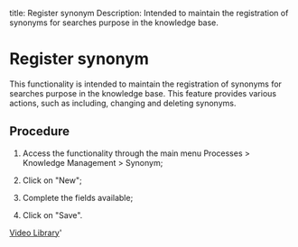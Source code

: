 title: Register synonym
Description: Intended to maintain the registration of synonyms for searches purpose in the knowledge base.
# Register synonym

This functionality is intended to maintain the registration of synonyms for searches purpose in the knowledge base.
This feature provides various actions, such as including, changing and deleting synonyms.

Procedure
-------------

1.  Access the functionality through the main menu Processes \> Knowledge
    Management \> Synonym;

2.  Click on "New";

3.  Complete the fields available;

4.  Click on "Save".


<i class='fa fa-youtube-play  fa-2x' style='color:#97ce17;vertical-align: middle;'> </i> [Video Library](https://www.youtube.com/playlist?list=PLB5qK2uzf2ROOaL7DsS86sLx4ilNgruEc)'

<!-- !!! tip "About"

    <b>Product/Version:</b> CITSmart | 9.00 &nbsp;&nbsp;
    <b>Updated:</b>01/04/2019 - Anna Martins
